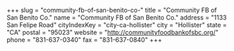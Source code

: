 +++
slug = "community-fb-of-san-benito-co-"
title = "Community FB of San Benito Co."
name = "Community FB of San Benito Co."
address = "1133 San Felipe Road"
cityIndexKey = "city-ca-hollister"
city = "Hollister"
state = "CA"
postal = "95023"
website = "http://communityfoodbankofsbc.org/"
phone = "831-637-0340"
fax = "831-637-0840"
+++
